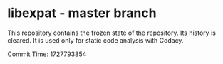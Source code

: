# libexpat - master branch

This repository contains the frozen state of the repository.
Its history is cleared. It is used only for static code
analysis with Codacy.

Commit Time: 1727793854